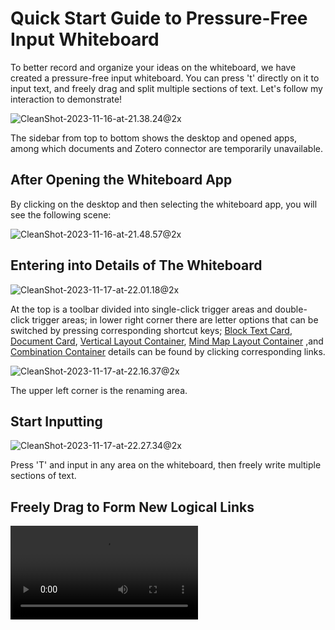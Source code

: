 # Quick Start Guide to Pressure-Free Input Whiteboard

To better record and organize your ideas on the whiteboard, we have created a pressure-free input whiteboard. You can press 't' directly on it to input text, and freely drag and split multiple sections of text. Let's follow my interaction to demonstrate!

![CleanShot-2023-11-16-at-21.38.24@2x](/img/CleanShot-2023-11-16-at-21.38.24@2x.png)

The sidebar from top to bottom shows the desktop and opened apps, among which documents and Zotero connector are temporarily unavailable.

## After Opening the Whiteboard App

By clicking on the desktop and then selecting the whiteboard app, you will see the following scene:

![CleanShot-2023-11-16-at-21.48.57@2x](/img/CleanShot-2023-11-16-at-21.48.57@2x.png)

## Entering into Details of The Whiteboard

![CleanShot-2023-11-17-at-22.01.18@2x](/img/CleanShot-2023-11-17-at-22.01.18@2x.png)

At the top is a toolbar divided into single-click trigger areas and double-click trigger areas; in lower right corner there are letter options that can be switched by pressing corresponding shortcut keys; [Block Text Card](../core-conception/block-text), [Document Card](../core-conception/document), [Vertical Layout Container](../core-conception/one-directional-layout), [Mind Map Layout Container](../core-conception/mindmap-layout) ,and [Combination Container](../core-conception/container-layout) details can be found by clicking corresponding links.

![CleanShot-2023-11-17-at-22.16.37@2x](/img/CleanShot-2023-11-17-at-22.16.37@2x.png)

The upper left corner is the renaming area.

## Start Inputting

![CleanShot-2023-11-17-at-22.27.34@2x](/img/CleanShot-2023-11-17-at-22.27.34@2x.png)

Press 'T' and input in any area on the whiteboard, then freely write multiple sections of text.

## Freely Drag to Form New Logical Links

<video src="/video/CleanShot-2023-11-17-at-22.28.42.mp4"></video>